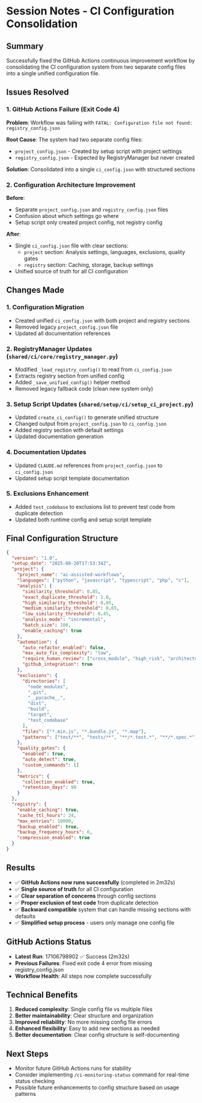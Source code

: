 # Session Notes - CI Configuration Consolidation

## Summary

Successfully fixed the GitHub Actions continuous improvement workflow by consolidating the CI configuration system from two separate config files into a single unified configuration file.

## Issues Resolved

### 1. GitHub Actions Failure (Exit Code 4)

**Problem**: Workflow was failing with `FATAL: Configuration file not found: registry_config.json`

**Root Cause**: The system had two separate config files:

- `project_config.json` - Created by setup script with project settings
- `registry_config.json` - Expected by RegistryManager but never created

**Solution**: Consolidated into a single `ci_config.json` with structured sections

### 2. Configuration Architecture Improvement

**Before**:

- Separate `project_config.json` and `registry_config.json` files
- Confusion about which settings go where
- Setup script only created project config, not registry config

**After**:

- Single `ci_config.json` file with clear sections:
  - `project` section: Analysis settings, languages, exclusions, quality gates
  - `registry` section: Caching, storage, backup settings
- Unified source of truth for all CI configuration

## Changes Made

### 1. Configuration Migration

- Created unified `ci_config.json` with both project and registry sections
- Removed legacy `project_config.json` file
- Updated all documentation references

### 2. RegistryManager Updates (`shared/ci/core/registry_manager.py`)

- Modified `_load_registry_config()` to read from `ci_config.json`
- Extracts registry section from unified config
- Added `_save_unified_config()` helper method
- Removed legacy fallback code (clean new system only)

### 3. Setup Script Updates (`shared/setup/ci/setup_ci_project.py`)

- Updated `create_ci_config()` to generate unified structure
- Changed output from `project_config.json` to `ci_config.json`
- Added registry section with default settings
- Updated documentation generation

### 4. Documentation Updates

- Updated `CLAUDE.md` references from `project_config.json` to `ci_config.json`
- Updated setup script template documentation

### 5. Exclusions Enhancement

- Added `test_codebase` to exclusions list to prevent test code from duplicate detection
- Updated both runtime config and setup script template

## Final Configuration Structure

```json
{
  "version": "1.0",
  "setup_date": "2025-08-20T17:53:34Z",
  "project": {
    "project_name": "ai-assisted-workflows",
    "languages": ["python", "javascript", "typescript", "php", "c"],
    "analysis": {
      "similarity_threshold": 0.85,
      "exact_duplicate_threshold": 1.0,
      "high_similarity_threshold": 0.85,
      "medium_similarity_threshold": 0.65,
      "low_similarity_threshold": 0.45,
      "analysis_mode": "incremental",
      "batch_size": 100,
      "enable_caching": true
    },
    "automation": {
      "auto_refactor_enabled": false,
      "max_auto_fix_complexity": "low",
      "require_human_review": ["cross_module", "high_risk", "architectural"],
      "github_integration": true
    },
    "exclusions": {
      "directories": [
        "node_modules",
        ".git",
        "__pycache__",
        "dist",
        "build",
        "target",
        "test_codebase"
      ],
      "files": ["*.min.js", "*.bundle.js", "*.map"],
      "patterns": ["test/**", "tests/**", "**/*.test.*", "**/*.spec.*"]
    },
    "quality_gates": {
      "enabled": true,
      "auto_detect": true,
      "custom_commands": []
    },
    "metrics": {
      "collection_enabled": true,
      "retention_days": 90
    }
  },
  "registry": {
    "enable_caching": true,
    "cache_ttl_hours": 24,
    "max_entries": 10000,
    "backup_enabled": true,
    "backup_frequency_hours": 6,
    "compression_enabled": true
  }
}
```

## Results

- ✅ **GitHub Actions now runs successfully** (completed in 2m32s)
- ✅ **Single source of truth** for all CI configuration
- ✅ **Clear separation of concerns** through config sections
- ✅ **Proper exclusion of test code** from duplicate detection
- ✅ **Backward compatible** system that can handle missing sections with defaults
- ✅ **Simplified setup process** - users only manage one config file

## GitHub Actions Status

- **Latest Run**: 17106798902 ✅ Success (2m32s)
- **Previous Failures**: Fixed exit code 4 error from missing registry_config.json
- **Workflow Health**: All steps now complete successfully

## Technical Benefits

1. **Reduced complexity**: Single config file vs multiple files
2. **Better maintainability**: Clear structure and organization
3. **Improved reliability**: No more missing config file errors
4. **Enhanced flexibility**: Easy to add new sections as needed
5. **Better documentation**: Clear config structure is self-documenting

## Next Steps

- Monitor future GitHub Actions runs for stability
- Consider implementing `/ci-monitoring-status` command for real-time status checking
- Possible future enhancements to config structure based on usage patterns
